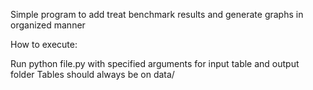 Simple program to add treat benchmark results and generate graphs in organized manner

How to execute:

Run python file.py with specified arguments for input table and output folder
Tables should always be on data/